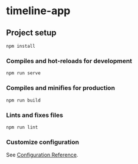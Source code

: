 # timeline-app

## Project setup
```
npm install
```

### Compiles and hot-reloads for development
```
npm run serve
```

### Compiles and minifies for production
```
npm run build
```

### Lints and fixes files
```
npm run lint
```

### Customize configuration
See [Configuration Reference](https://cli.vuejs.org/config/).

<template>
  <div class="timeline-container">
    <h2 class="timeline-title">Historical Timeline</h2>
    <div class="timeline">
      <div v-for="item in timelineItems" 
           :key="item.id" 
           class="timeline-item"
           @click="showDetails(item)">
        <div class="timeline-content">
          <h3>{{ item.title }}</h3>
          <p class="date">{{ item.date }}</p>
          <p class="description">{{ item.description }}</p>
        </div>
      </div>
    </div>
  </div>
</template>

<script>
import { ref, onMounted } from 'vue';
import { db } from '../firebase';
import { collection, getDocs } from 'firebase/firestore';

export default {
  name: 'TimeLine',
  setup() {
    const timelineItems = ref([]);

    const fetchTimelineData = async () => {
      try {
        const querySnapshot = await getDocs(collection(db, 'timeline'));
        timelineItems.value = querySnapshot.docs.map(doc => ({
          id: doc.id,
          ...doc.data()
        }));
      } catch (error) {
        console.error("Error fetching timeline data:", error);
      }
    };

    const showDetails = (item) => {
      console.log('Selected item:', item);
      // You can implement a modal or navigation here
    };

    onMounted(() => {
      fetchTimelineData();
    });

    return {
      timelineItems,
      showDetails
    };
  }
}
</script>

<style scoped lang="scss">
.timeline-container {
  max-width: 1200px;
  margin: 0 auto;
  padding: 20px;
}

.timeline-title {
  text-align: center;
  margin-bottom: 40px;
  color: #2c3e50;
}

.timeline {
  position: relative;
  padding: 20px 0;

  &::before {
    content: '';
    position: absolute;
    left: 50%;
    transform: translateX(-50%);
    width: 2px;
    height: 100%;
    background-color: #e0e0e0;
  }
}

.timeline-item {
  width: 100%;
  margin-bottom: 30px;
  cursor: pointer;
  transition: transform 0.3s ease;

  &:hover {
    transform: scale(1.02);
  }
  &.left {
    left: 0;
    padding-right: 40px;
  }

  &.right {
    left: 50%;
    padding-left: 40px;
  }

  .timeline-content {
    background: white;
    border-radius: 8px;
    padding: 20px;
    box-shadow: 0 2px 10px rgba(0, 0, 0, 0.1);

    .timeline-image {
      width: 100%;
      height: 200px;
      object-fit: cover;
      border-radius: 4px;
      margin-bottom: 15px;
    }
    
    h3 {
      margin: 0 0 10px;
      color: #2c3e50;
    }

    .date {
      color: #666;
      font-size: 0.9em;
      margin-bottom: 10px;
    }

    .description {
      color: #444;
      line-height: 1.5;
    }
  }
}
.timeline-item::before {
  content: '';
  position: absolute;
  width: 16px;
  height: 16px;
  background-color: white;
  border: 2px solid #e0e0e0;
  border-radius: 50%;
  top: 50%;
  transform: translateY(-50%);
}
.timeline-item.left::before {
  right: -8px;
}

.timeline-item.right::before {
  left: -8px;
}

// Responsive design
@media (max-width: 768px) {
  .timeline::before {
    left: 0;
  }

  .timeline-item {
    width: 100%;
    padding-left: 40px;

    &.left, &.right {
      left: 0;
      padding-right: 0;
    }

    &::before {
      left: -8px;
    }
  }
}

</style>

